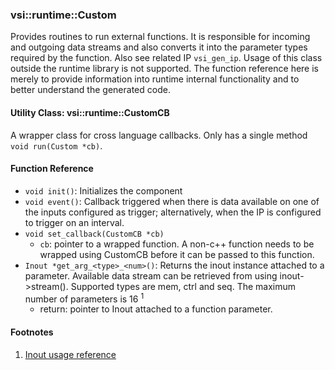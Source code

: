 ### vsi::runtime::Custom

Provides routines to run external functions. It is responsible for incoming and outgoing data streams and also converts it into the parameter types required by the function. Also see related IP `vsi_gen_ip`.
Usage of this class outside the runtime library is not supported. The function reference here is merely to provide information into runtime internal functionality and to better understand the generated code.


#### Utility Class: vsi::runtime::CustomCB

A wrapper class for cross language callbacks. Only has a single method `void run(Custom *cb)`.

#### Function Reference
- `void init()`: Initializes the component
- `void event()`: Callback triggered when there is data available on one of the inputs configured as trigger; alternatively, when the IP is configured to trigger on an interval.
- `void set_callback(CustomCB *cb)`
	- `cb`: pointer to a wrapped function. A non-c++ function needs to be wrapped using CustomCB before it can be passed to this function.
- `Inout *get_arg_<type>_<num>()`: Returns the inout instance attached to a parameter. Available data stream can be retrieved from using inout->stream(). Supported types are mem, ctrl and seq. The maximum number of parameters is 16 <sup>1</sup>
	- return: pointer to Inout attached to a function parameter.

#### Footnotes
1. [Inout usage reference](/runtime/inout.md)

